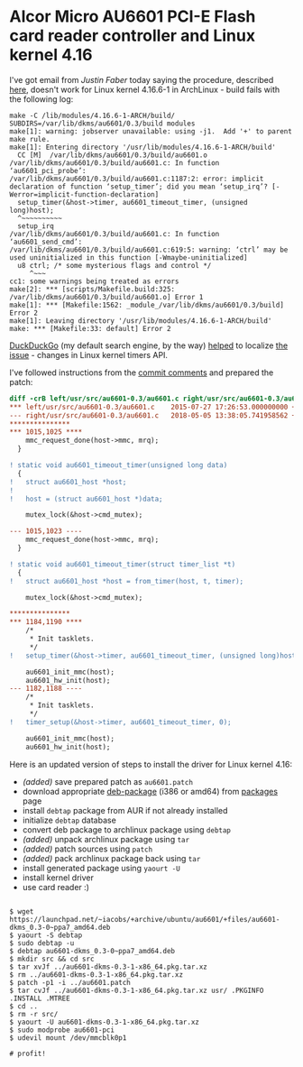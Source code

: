 # Alcor Micro AU6601 PCI-E Flash card reader controller and Linux kernel 4.16


I've got email from *Justin Faber* today saying the procedure, described
[here][au6601], doesn't work for Linux kernel 4.16.6-1 in ArchLinux - build
fails with the following log:

```shell
make -C /lib/modules/4.16.6-1-ARCH/build/ SUBDIRS=/var/lib/dkms/au6601/0.3/build modules
make[1]: warning: jobserver unavailable: using -j1.  Add '+' to parent make rule.
make[1]: Entering directory '/usr/lib/modules/4.16.6-1-ARCH/build'
  CC [M]  /var/lib/dkms/au6601/0.3/build/au6601.o
/var/lib/dkms/au6601/0.3/build/au6601.c: In function ‘au6601_pci_probe’:
/var/lib/dkms/au6601/0.3/build/au6601.c:1187:2: error: implicit declaration of function ‘setup_timer’; did you mean ‘setup_irq’? [-Werror=implicit-function-declaration]
  setup_timer(&host->timer, au6601_timeout_timer, (unsigned long)host);
  ^~~~~~~~~~~
  setup_irq
/var/lib/dkms/au6601/0.3/build/au6601.c: In function ‘au6601_send_cmd’:
/var/lib/dkms/au6601/0.3/build/au6601.c:619:5: warning: ‘ctrl’ may be used uninitialized in this function [-Wmaybe-uninitialized]
  u8 ctrl; /* some mysterious flags and control */
     ^~~~
cc1: some warnings being treated as errors
make[2]: *** [scripts/Makefile.build:325: /var/lib/dkms/au6601/0.3/build/au6601.o] Error 1
make[1]: *** [Makefile:1562: _module_/var/lib/dkms/au6601/0.3/build] Error 2
make[1]: Leaving directory '/usr/lib/modules/4.16.6-1-ARCH/build'
make: *** [Makefile:33: default] Error 2 

```

[DuckDuckGo][duckduckgo] (my default search engine, by the way) [helped][search]
to localize [the issue][kernel-commit] - changes in Linux kernel timers API.

I've followed instructions from the [commit comments][kernel-commit] and prepared
the patch:

```diff
diff -crB left/usr/src/au6601-0.3/au6601.c right/usr/src/au6601-0.3/au6601.c
*** left/usr/src/au6601-0.3/au6601.c	2015-07-27 17:26:53.000000000 +0300
--- right/usr/src/au6601-0.3/au6601.c	2018-05-05 13:38:05.741958562 +0300
***************
*** 1015,1025 ****
  	mmc_request_done(host->mmc, mrq);
  }

! static void au6601_timeout_timer(unsigned long data)
  {
! 	struct au6601_host *host;
!
! 	host = (struct au6601_host *)data;

  	mutex_lock(&host->cmd_mutex);

--- 1015,1023 ----
  	mmc_request_done(host->mmc, mrq);
  }

! static void au6601_timeout_timer(struct timer_list *t)
  {
! 	struct au6601_host *host = from_timer(host, t, timer);

  	mutex_lock(&host->cmd_mutex);

***************
*** 1184,1190 ****
  	/*
  	 * Init tasklets.
  	 */
! 	setup_timer(&host->timer, au6601_timeout_timer, (unsigned long)host);

  	au6601_init_mmc(host);
  	au6601_hw_init(host);
--- 1182,1188 ----
  	/*
  	 * Init tasklets.
  	 */
! 	timer_setup(&host->timer, au6601_timeout_timer, 0);

  	au6601_init_mmc(host);
  	au6601_hw_init(host);
```

Here is an updated version of steps to install the driver for Linux kernel 4.16:

- *(added)* save prepared patch as `au6601.patch`
- download appropriate [deb-package][deb-package] (i386 or amd64)
  from [packages][packages] page
- install `debtap` package from AUR if not already installed
- initialize `debtap` database
- convert deb package to archlinux package using `debtap`
- *(added)* unpack archlinux package using `tar`
- *(added)* patch sources using `patch`
- *(added)* pack archlinux package back using `tar`
- install generated package using `yaourt -U`
- install kernel driver
- use card reader :)

```shell

$ wget https://launchpad.net/~iacobs/+archive/ubuntu/au6601/+files/au6601-dkms_0.3-0~ppa7_amd64.deb
$ yaourt -S debtap
$ sudo debtap -u
$ debtap au6601-dkms_0.3-0~ppa7_amd64.deb
$ mkdir src && cd src
$ tar xvJf ../au6601-dkms-0.3-1-x86_64.pkg.tar.xz
$ rm ../au6601-dkms-0.3-1-x86_64.pkg.tar.xz
$ patch -p1 -i ../au6601.patch
$ tar cvJf ../au6601-dkms-0.3-1-x86_64.pkg.tar.xz usr/ .PKGINFO .INSTALL .MTREE
$ cd ..
$ rm -r src/
$ yaourt -U au6601-dkms-0.3-1-x86_64.pkg.tar.xz
$ sudo modprobe au6601-pci
$ udevil mount /dev/mmcblk0p1

# profit!

```


[au6601]: /2016/au6601/
[duckduckgo]: https://duckduckgo.com/
[search]: https://duckduckgo.com/?q=linux+setup_timer+timer_setup+site%3Agithub.com
[kernel-commit]: https://github.com/torvalds/linux/commit/e99e88a9d2b067465adaa9c111ada99a041bef9a
[deb-package]: https://launchpad.net/~iacobs/+archive/ubuntu/au6601/+files/au6601-dkms_0.3-0~ppa7_amd64.deb
[packages]: https://launchpad.net/~iacobs/+archive/ubuntu/au6601/+packages

